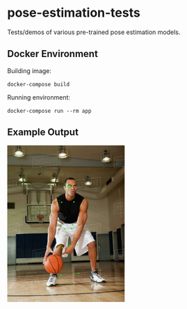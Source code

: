 # pose-estimation-tests
Tests/demos of various pre-trained pose estimation models.

## Docker Environment
Building image:
```
docker-compose build
```

Running environment:
```
docker-compose run --rm app
```

## Example Output
<img src="./images/demo_image.jpg" width="270px"></img>
